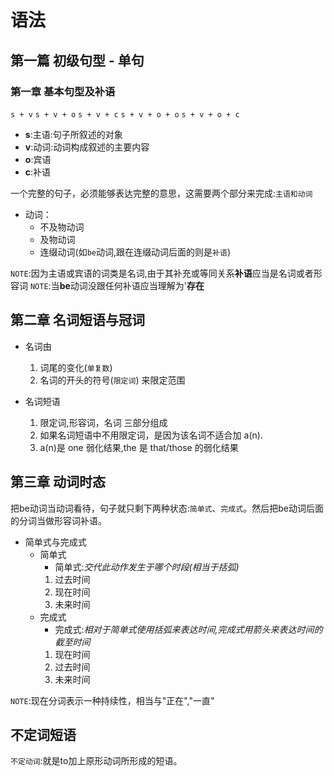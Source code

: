 # 语法

## 第一篇 初级句型 - 单句

### 第一章 基本句型及补语

`s + v`
`s + v + o`
`s + v + c`
`s + v + o + o`
`s + v + o + c`

- **s**:主语:句子所叙述的对象
- **v**:动词:动词构成叙述的主要内容
- **o**:宾语
- **c**:补语

一个完整的句子，必须能够表达完整的意思，这需要两个部分来完成:`主语和动词`

- 动词：
  - 不及物动词
  - 及物动词
  - 连缀动词(如`be`动词,跟在连缀动词后面的则是`补语`)

`NOTE`:因为主语或宾语的词类是名词,由于其补充或等同关系**补语**应当是名词或者形容词
`NOTE`:当**be**动词没跟任何补语应当理解为'**存在**

## 第二章 名词短语与冠词

- 名词由

  1. 词尾的变化(`单复数`)
  2. 名词的开头的符号(`限定词`)
     来限定范围

- 名词短语

  1. 限定词,形容词，名词 三部分组成
  2. 如果名词短语中不用限定词，是因为该名词不适合加 a(n).
  3. a(n)是 one 弱化结果,the 是 that/those 的弱化结果

## 第三章 动词时态

把be动词当动词看待，句子就只剩下两种状态:`简单式`、`完成式`。然后把be动词后面的分词当做形容词补语。

- 简单式与完成式
  - 简单式
    - 简单式:_交代此动作发生于哪个时段(相当于括弧)_
    1. 过去时间
    2. 现在时间
    3. 未来时间
  - 完成式
    - 完成式:_相对于简单式使用括弧来表达时间,完成式用箭头来表达时间的截至时间_
    1. 现在时间
    2. 过去时间
    3. 未来时间

`NOTE`:现在分词表示一种持续性，相当与"正在","一直"

## 不定词短语

`不定动词`:就是to加上原形动词所形成的短语。

